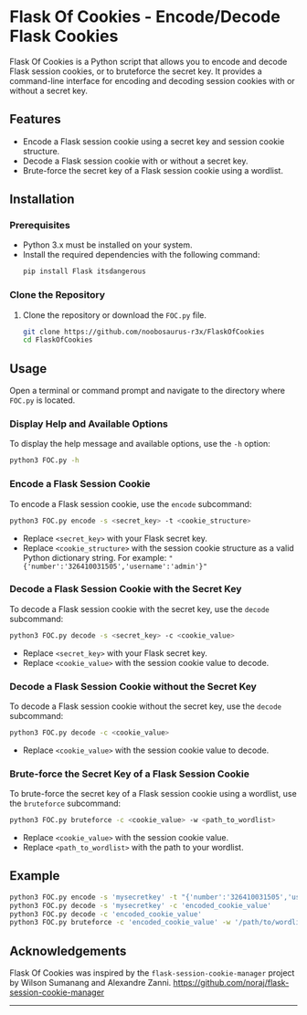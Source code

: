 
# Flask Of Cookies - Encode/Decode Flask Cookies

Flask Of Cookies is a Python script that allows you to encode and decode Flask session cookies, or to bruteforce the secret key. It provides a command-line interface for encoding and decoding session cookies with or without a secret key. 

## Features

- Encode a Flask session cookie using a secret key and session cookie structure.
- Decode a Flask session cookie with or without a secret key.
- Brute-force the secret key of a Flask session cookie using a wordlist.

## Installation

### Prerequisites

- Python 3.x must be installed on your system.
- Install the required dependencies with the following command:
  ```bash
  pip install Flask itsdangerous
  ```

### Clone the Repository

1. Clone the repository or download the `FOC.py` file.
   ```bash
   git clone https://github.com/noobosaurus-r3x/FlaskOfCookies
   cd FlaskOfCookies
   ```

## Usage

Open a terminal or command prompt and navigate to the directory where `FOC.py` is located.

### Display Help and Available Options

To display the help message and available options, use the `-h` option:
```bash
python3 FOC.py -h
```

### Encode a Flask Session Cookie

To encode a Flask session cookie, use the `encode` subcommand:
```bash
python3 FOC.py encode -s <secret_key> -t <cookie_structure>
```
- Replace `<secret_key>` with your Flask secret key.
- Replace `<cookie_structure>` with the session cookie structure as a valid Python dictionary string. For example: `"{'number':'326410031505','username':'admin'}"`

### Decode a Flask Session Cookie with the Secret Key

To decode a Flask session cookie with the secret key, use the `decode` subcommand:
```bash
python3 FOC.py decode -s <secret_key> -c <cookie_value>
```
- Replace `<secret_key>` with your Flask secret key.
- Replace `<cookie_value>` with the session cookie value to decode.

### Decode a Flask Session Cookie without the Secret Key

To decode a Flask session cookie without the secret key, use the `decode` subcommand:
```bash
python3 FOC.py decode -c <cookie_value>
```
- Replace `<cookie_value>` with the session cookie value to decode.

### Brute-force the Secret Key of a Flask Session Cookie

To brute-force the secret key of a Flask session cookie using a wordlist, use the `bruteforce` subcommand:
```bash
python3 FOC.py bruteforce -c <cookie_value> -w <path_to_wordlist>
```
- Replace `<cookie_value>` with the session cookie value.
- Replace `<path_to_wordlist>` with the path to your wordlist.

## Example

```bash
python3 FOC.py encode -s 'mysecretkey' -t "{'number':'326410031505','username':'admin'}"
python3 FOC.py decode -s 'mysecretkey' -c 'encoded_cookie_value'
python3 FOC.py decode -c 'encoded_cookie_value'
python3 FOC.py bruteforce -c 'encoded_cookie_value' -w '/path/to/wordlist.txt'
```

## Acknowledgements

Flask Of Cookies was inspired by the `flask-session-cookie-manager` project by Wilson Sumanang and Alexandre Zanni.
https://github.com/noraj/flask-session-cookie-manager

---

